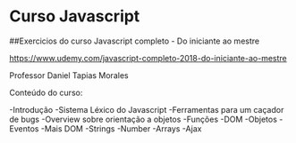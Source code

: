 # Curso Javascript

##Exercicios do curso Javascript completo - Do iniciante ao mestre

https://www.udemy.com/javascript-completo-2018-do-iniciante-ao-mestre

Professor Daniel Tapias Morales

Conteúdo do curso:

-Introdução
-Sistema Léxico do Javascript
-Ferramentas para um caçador de bugs
-Overview sobre orientação a objetos
-Funções
-DOM
-Objetos
-Eventos
-Mais DOM
-Strings
-Number
-Arrays
-Ajax


